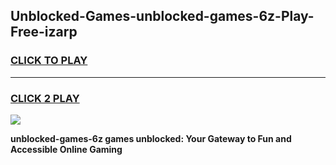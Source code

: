 
## Unblocked-Games-unblocked-games-6z-Play-Free-izarp
<h3>
<a href="https://premium76.site?title=unblocked-games-6z&ref=23A">CLICK TO PLAY</a></h3>
<hr>

<h3>
<a href="https://premium76.site?title=unblocked-games-6z&ref=23A">CLICK 2 PLAY</a>
  
</h3>

<a href="https://premium76.site?title=unblocked-games-6z&ref=23A"><img src="https://clearcache.store/games.png"></a>


**unblocked-games-6z games unblocked: Your Gateway to Fun and Accessible Online Gaming**
